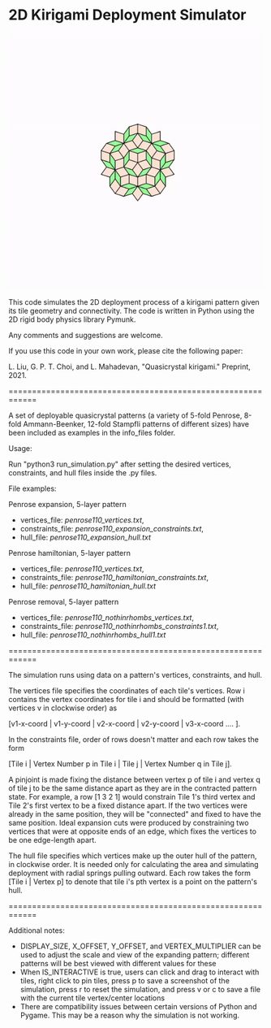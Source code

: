 # 2D Kirigami Deployment Simulator

![Penrose Pattern](https://github.com/lliu12/kirigami_sim/blob/main/gifs/penrose_hamiltonian.gif?raw=true)

This code simulates the 2D deployment process of a kirigami pattern given its tile geometry and connectivity. The code is written in Python using the 2D rigid body physics library Pymunk.

Any comments and suggestions are welcome. 

If you use this code in your own work, please cite the following paper:

L. Liu, G. P. T. Choi, and L. Mahadevan, "Quasicrystal kirigami." Preprint, 2021.

============================================================

A set of deployable quasicrystal patterns (a variety of 5-fold Penrose, 8-fold Ammann-Beenker, 12-fold Stampfli patterns of different sizes) have been included as examples in the info_files folder.

Usage:

Run "python3 run_simulation.py" after setting the desired vertices, constraints, and hull files inside the .py files.

File examples:

Penrose expansion,  5-layer pattern
* vertices_file: _penrose110_vertices.txt_, 
* constraints_file: _penrose110_expansion_constraints.txt_, 
* hull_file: _penrose110_expansion_hull.txt_

Penrose hamiltonian, 5-layer pattern
* vertices_file: _penrose110_vertices.txt_, 
* constraints_file: _penrose110_hamiltonian_constraints.txt_, 
* hull_file: _penrose110_hamiltonian_hull.txt_

Penrose removal, 5-layer pattern
* vertices_file: _penrose110_nothinrhombs_vertices.txt_, 
* constraints_file: _penrose110_nothinrhombs_constraints1.txt_, 
* hull_file: _penrose110_nothinrhombs_hull1.txt_

============================================================

The simulation runs using data on a pattern's vertices, constraints, and hull. 

The vertices file specifies the coordinates of each tile's vertices. Row i  contains the vertex coordinates for tile i and should be formatted (with vertices v in clockwise order) as 

[v1-x-coord | v1-y-coord | v2-x-coord | v2-y-coord | v3-x-coord .... ].

In the constraints file, order of rows doesn't matter and each row takes the form 

[Tile i | Vertex Number p in Tile i | Tile j | Vertex Number q in Tile j].

A pinjoint is made fixing the distance between vertex p of tile i and vertex q of tile j to be the same distance apart as they are in the contracted pattern state. For example, a row [1 3 2 1] would constrain Tile 1's third vertex and Tile 2's first vertex to be a fixed distance apart. If the two vertices were already in the same position, they will be "connected" and fixed to have the same position. Ideal expansion cuts were produced by constraining two vertices that were at opposite ends of an edge, which fixes the vertices to be one edge-length apart.

The hull file specifies which vertices make up the outer hull of the pattern, in clockwise order. It is needed only for calculating the area and simulating deployment with radial springs pulling outward. Each row takes the form [Tile i | Vertex p] to denote that tile i's pth vertex is a point on the pattern's hull. 

============================================================

Additional notes:
* DISPLAY_SIZE, X_OFFSET, Y_OFFSET, and VERTEX_MULTIPLIER can be used to adjust the scale and view of the expanding pattern; different patterns will be best viewed with different values for these
* When IS_INTERACTIVE is true, users can click and drag to interact with tiles, right click to pin tiles, press p to save a screenshot of the simulation, press r to reset the simulation, and press v or c to save a file with the current tile vertex/center locations
* There are compatibility issues between certain versions of Python and Pygame. This may be a reason why the simulation is not working.




